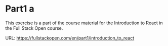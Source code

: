 # Part1 a 

This exercise is a part of the course material for the Introduction to React in the Full Stack Open course.

URL: https://fullstackopen.com/en/part1/introduction_to_react